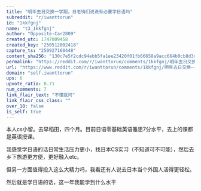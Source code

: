 ```yaml
---
title: "明年去日交换一学期，日老嗨们说说有必要学日语吗"
subreddit: "r/iwanttorun"
id: "1kkfgnj"
name: "t3_1kkfgnj"
author: "Opposite-Car2809"
created_utc: 1747009458
created_key: "250512002418"
capture_ts: "250927160448"
content_sha256: "130c7e5f2cdc94ebb5fa1ee23420f01fb66658a9acc664b0cb8d3de97a970c49"
permalink: "https://reddit.com/r/iwanttorun/comments/1kkfgnj/明年去日交换一学期日老嗨们说说有必要学日语吗/"
url: "https://www.reddit.com/r/iwanttorun/comments/1kkfgnj/明年去日交换一学期日老嗨们说说有必要学日语吗/"
domain: "self.iwanttorun"
ups: 6
upvote_ratio: 0.71
num_comments: 7
link_flair_text: "不懂就问"
link_flair_css_class: ""
over_18: false
is_self: true
---
```


本人cs小留。去早稻田，四个月。目前日语零基础英语雅思7分水平，去上的课都是英语授课。

我感觉学日语的话日常生活压力更小，找日本CS实习（不知道可不可能），然后去乡下旅游更方便，更好融入etc。

但另一方面值得投入这么大精力吗，我看还有人说去日本当个外国人活得更轻松。

然后就是学日语的话，这一年我能学到什么水平
